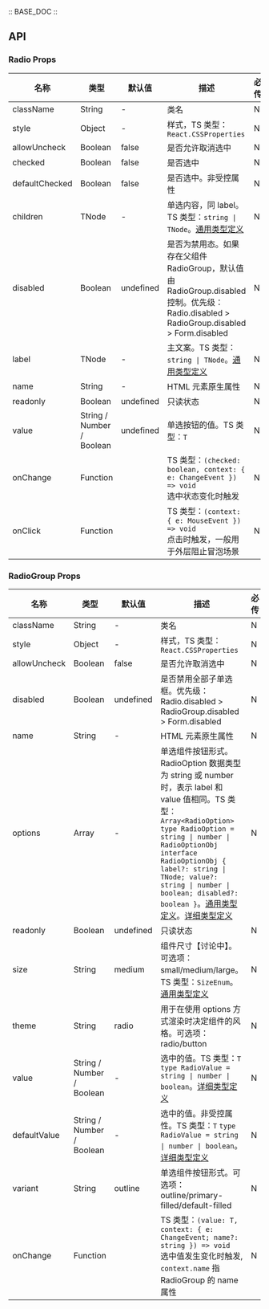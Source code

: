 :: BASE_DOC ::

## API

### Radio Props

名称 | 类型 | 默认值 | 描述 | 必传
-- | -- | -- | -- | --
className | String | - | 类名 | N
style | Object | - | 样式，TS 类型：`React.CSSProperties` | N
allowUncheck | Boolean | false | 是否允许取消选中 | N
checked | Boolean | false | 是否选中 | N
defaultChecked | Boolean | false | 是否选中。非受控属性 | N
children | TNode | - | 单选内容，同 label。TS 类型：`string \| TNode`。[通用类型定义](https://github.com/Tencent/tdesign-react/blob/develop/packages/components/common.ts) | N
disabled | Boolean | undefined | 是否为禁用态。如果存在父组件 RadioGroup，默认值由 RadioGroup.disabled 控制。优先级：Radio.disabled > RadioGroup.disabled > Form.disabled | N
label | TNode | - | 主文案。TS 类型：`string \| TNode`。[通用类型定义](https://github.com/Tencent/tdesign-react/blob/develop/packages/components/common.ts) | N
name | String | - | HTML 元素原生属性 | N
readonly | Boolean | undefined | 只读状态 | N
value | String / Number / Boolean | undefined | 单选按钮的值。TS 类型：`T` | N
onChange | Function |  | TS 类型：`(checked: boolean, context: { e: ChangeEvent }) => void`<br/>选中状态变化时触发 | N
onClick | Function |  | TS 类型：`(context: { e: MouseEvent }) => void`<br/>点击时触发，一般用于外层阻止冒泡场景 | N


### RadioGroup Props

名称 | 类型 | 默认值 | 描述 | 必传
-- | -- | -- | -- | --
className | String | - | 类名 | N
style | Object | - | 样式，TS 类型：`React.CSSProperties` | N
allowUncheck | Boolean | false | 是否允许取消选中 | N
disabled | Boolean | undefined | 是否禁用全部子单选框。优先级：Radio.disabled > RadioGroup.disabled > Form.disabled | N
name | String | - | HTML 元素原生属性 | N
options | Array | - | 单选组件按钮形式。RadioOption 数据类型为 string 或 number 时，表示 label 和 value 值相同。TS 类型：`Array<RadioOption>` `type RadioOption = string \| number \| RadioOptionObj` `interface RadioOptionObj { label?: string \| TNode; value?: string \| number \| boolean; disabled?: boolean }`。[通用类型定义](https://github.com/Tencent/tdesign-react/blob/develop/packages/components/common.ts)。[详细类型定义](https://github.com/Tencent/tdesign-react/blob/develop/packages/components/radio/type.ts) | N
readonly | Boolean | undefined | 只读状态 | N
size | String | medium | 组件尺寸【讨论中】。可选项：small/medium/large。TS 类型：`SizeEnum`。[通用类型定义](https://github.com/Tencent/tdesign-react/blob/develop/packages/components/common.ts) | N
theme | String | radio | 用于在使用 options 方式渲染时决定组件的风格。可选项：radio/button | N
value | String / Number / Boolean | - | 选中的值。TS 类型：`T` `type RadioValue = string \| number \| boolean`。[详细类型定义](https://github.com/Tencent/tdesign-react/blob/develop/packages/components/radio/type.ts) | N
defaultValue | String / Number / Boolean | - | 选中的值。非受控属性。TS 类型：`T` `type RadioValue = string \| number \| boolean`。[详细类型定义](https://github.com/Tencent/tdesign-react/blob/develop/packages/components/radio/type.ts) | N
variant | String | outline | 单选组件按钮形式。可选项：outline/primary-filled/default-filled | N
onChange | Function |  | TS 类型：`(value: T, context: { e: ChangeEvent; name?: string }) => void`<br/>选中值发生变化时触发, `context.name` 指 RadioGroup 的 name 属性 | N
